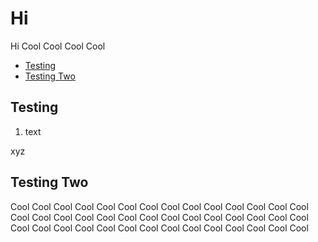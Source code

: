 # Hi

Hi Cool Cool Cool Cool

<!--doc-gen (TOC)-->
- [Testing](#testing)
- [Testing Two](#testing-two)
<!--end-doc-gen-->

## Testing

1. text

<!-- doc-gen {{functionName}} foo={{ rad: 'yellow' }} -->
xyz
<!-- end-doc-gen -->

## Testing Two

Cool Cool Cool Cool Cool Cool Cool Cool Cool Cool Cool Cool Cool Cool Cool Cool Cool Cool Cool Cool Cool 
Cool Cool Cool Cool Cool Cool Cool Cool Cool Cool Cool Cool Cool Cool Cool Cool Cool Cool Cool Cool Cool 